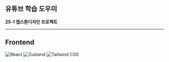 ## 유튜브 학습 도우미
**25-1 캡스톤디자인 프로젝트**

---

## Frontend

<p align="left">
  <img src="https://img.shields.io/badge/React-61DAFB?style=for-the-badge&logo=react&logoColor=black" alt="React"/>
  <img src="https://img.shields.io/badge/Zustand-00B67A?style=for-the-badge&logo=zustand&logoColor=white" alt="Zustand"/>
  <img src="https://img.shields.io/badge/Tailwind_CSS-06B6D4?style=for-the-badge&logo=tailwind-css&logoColor=white" alt="Tailwind CSS"/>
</p>
